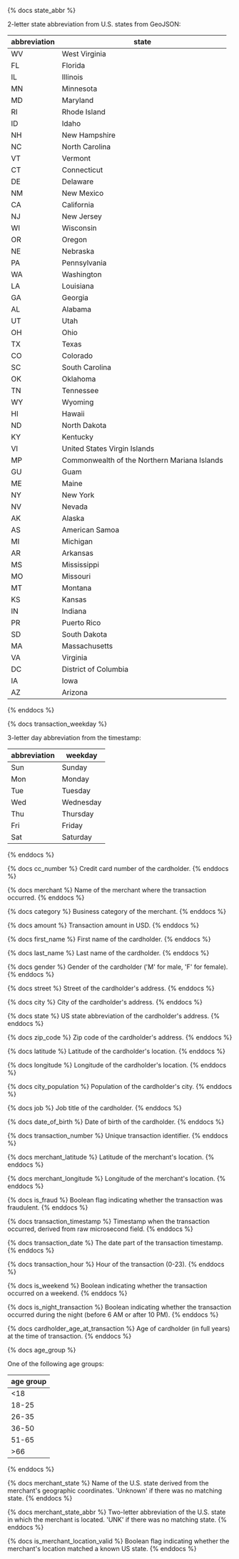 {% docs state_abbr %}
    
2-letter state abbreviation from U.S. states from GeoJSON:

| abbreviation  | state                                          |
|---------------|------------------------------------------------|
| WV            | West Virginia                                  |
| FL            | Florida                                        |
| IL            | Illinois                                       |
| MN            | Minnesota                                      |
| MD            | Maryland                                       |
| RI            | Rhode Island                                   |
| ID            | Idaho                                          |
| NH            | New Hampshire                                  |
| NC            | North Carolina                                 |
| VT            | Vermont                                        |
| CT            | Connecticut                                    |
| DE            | Delaware                                       |
| NM            | New Mexico                                     |
| CA            | California                                     |
| NJ            | New Jersey                                     |
| WI            | Wisconsin                                      |
| OR            | Oregon                                         |
| NE            | Nebraska                                       |
| PA            | Pennsylvania                                   |
| WA            | Washington                                     |
| LA            | Louisiana                                      |
| GA            | Georgia                                        |
| AL            | Alabama                                        |
| UT            | Utah                                           |
| OH            | Ohio                                           |
| TX            | Texas                                          |
| CO            | Colorado                                       |
| SC            | South Carolina                                 |
| OK            | Oklahoma                                       |
| TN            | Tennessee                                      |
| WY            | Wyoming                                        |
| HI            | Hawaii                                         |
| ND            | North Dakota                                   |
| KY            | Kentucky                                       |
| VI            | United States Virgin Islands                   |
| MP            | Commonwealth of the Northern Mariana Islands   |
| GU            | Guam                                           |
| ME            | Maine                                          |
| NY            | New York                                       |
| NV            | Nevada                                         |
| AK            | Alaska                                         |
| AS            | American Samoa                                 |
| MI            | Michigan                                       |
| AR            | Arkansas                                       |
| MS            | Mississippi                                    |
| MO            | Missouri                                       |
| MT            | Montana                                        |
| KS            | Kansas                                         |
| IN            | Indiana                                        |
| PR            | Puerto Rico                                    |
| SD            | South Dakota                                   |
| MA            | Massachusetts                                  |
| VA            | Virginia                                       |
| DC            | District of Columbia                           |
| IA            | Iowa                                           |
| AZ            | Arizona                                        |

{% enddocs %}

{% docs transaction_weekday %}
    
3-letter day abbreviation from the timestamp: 

| abbreviation   | weekday      |
|----------------|--------------|
| Sun            | Sunday       |
| Mon            | Monday       |
| Tue            | Tuesday      |
| Wed            | Wednesday    |
| Thu            | Thursday     |
| Fri            | Friday       |
| Sat            | Saturday     |

{% enddocs %}

{% docs cc_number %}
Credit card number of the cardholder.
{% enddocs %}

{% docs merchant %}
Name of the merchant where the transaction occurred.
{% enddocs %}

{% docs category %}
Business category of the merchant.
{% enddocs %}

{% docs amount %}
Transaction amount in USD.
{% enddocs %}

{% docs first_name %}
First name of the cardholder.
{% enddocs %}

{% docs last_name %}
Last name of the cardholder.
{% enddocs %}

{% docs gender %}
Gender of the cardholder ('M' for male, 'F' for female).
{% enddocs %}

{% docs street %}
Street of the cardholder's address.
{% enddocs %}

{% docs city %}
City of the cardholder's address.
{% enddocs %}

{% docs state %}
US state abbreviation of the cardholder's address.
{% enddocs %}

{% docs zip_code %}
Zip code of the cardholder's address.
{% enddocs %}

{% docs latitude %}
Latitude of the cardholder's location.
{% enddocs %}

{% docs longitude %}
Longitude of the cardholder's location.
{% enddocs %}

{% docs city_population %}
Population of the cardholder's city.
{% enddocs %}

{% docs job %}
Job title of the cardholder.
{% enddocs %}

{% docs date_of_birth %}
Date of birth of the cardholder.
{% enddocs %}

{% docs transaction_number %}
Unique transaction identifier.
{% enddocs %}

{% docs merchant_latitude %}
Latitude of the merchant's location.
{% enddocs %}

{% docs merchant_longitude %}
Longitude of the merchant's location.
{% enddocs %}

{% docs is_fraud %}
Boolean flag indicating whether the transaction was fraudulent.
{% enddocs %}

{% docs transaction_timestamp %}
Timestamp when the transaction occurred, derived from raw microsecond field.
{% enddocs %}

{% docs transaction_date %}
The date part of the transaction timestamp.
{% enddocs %}

{% docs transaction_hour %}
Hour of the transaction (0-23).
{% enddocs %}

{% docs is_weekend %}
Boolean indicating whether the transaction occurred on a weekend.
{% enddocs %}

{% docs is_night_transaction %}
Boolean indicating whether the transaction occurred during the night (before 6 AM or after 10 PM).
{% enddocs %}

{% docs cardholder_age_at_transaction %}
Age of cardholder (in full years) at the time of transaction.
{% enddocs %}

{% docs age_group %}
    
One of the following age groups: 

| age group   |
|----------------|
| <18           |
| 18-25          |
| 26-35          |
| 36-50          |
| 51-65          |
| \>66           |

{% enddocs %}

{% docs merchant_state %}
Name of the U.S. state derived from the merchant's geographic coordinates. 
'Unknown' if there was no matching state.
{% enddocs %}

{% docs merchant_state_abbr %}
Two-letter abbreviation of the U.S. state in which the merchant is located.
'UNK' if there was no matching state.
{% enddocs %}

{% docs is_merchant_location_valid %}
Boolean flag indicating whether the merchant's location matched a known US state.
{% enddocs %}